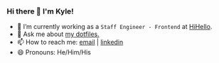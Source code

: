 ### Hi there 👋 I'm Kyle!
- 🔭 I’m currently working as a `Staff Engineer - Frontend` at [HiHello](https://hihello.com).
- 💬 Ask me about [my dotfiles.](https://github.com/beardage/dotfiles)
- 📫 How to reach me: [email](mailto:kb@kylebeard.com) | [linkedin](https://www.linkedin.com/in/kbeardage/)
- 😄 Pronouns: He/Him/His
